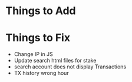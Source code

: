 # Things to Add
# Things to Fix
* Change IP in JS
* Update search html files for stake
* search account does not display Transactions
* TX history wrong hour
